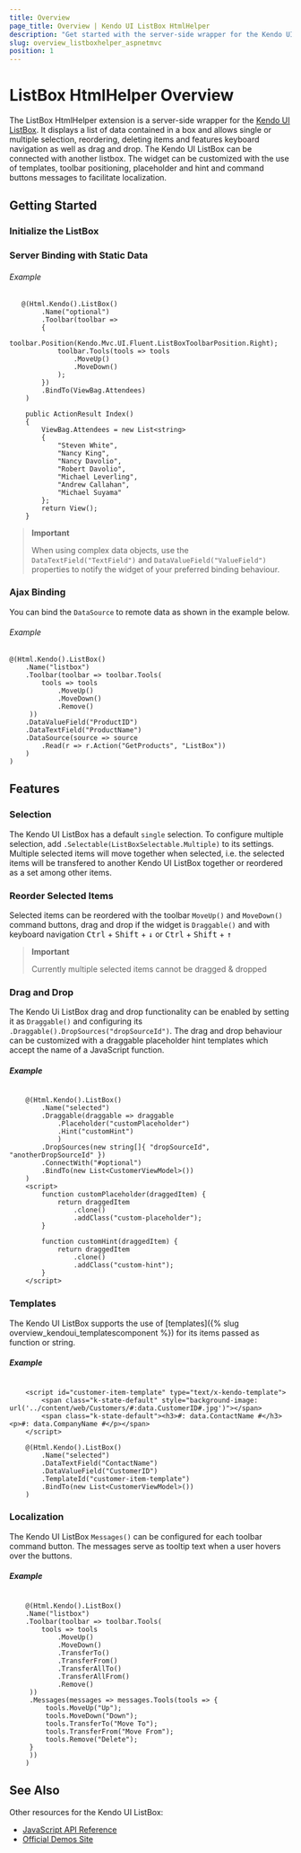 ```yaml
---
title: Overview
page_title: Overview | Kendo UI ListBox HtmlHelper
description: "Get started with the server-side wrapper for the Kendo UI ListBox widget for ASP.NET MVC."
slug: overview_listboxhelper_aspnetmvc
position: 1
---
```


# ListBox HtmlHelper Overview

The ListBox HtmlHelper extension is a server-side wrapper for the [Kendo UI ListBox](http://demos.telerik.com/aspnet-mvc/listbox/index). It displays a list of data contained in a box and allows single or multiple selection, reordering, deleting items and features keyboard navigation as well as drag and drop. The Kendo UI ListBox can be connected with another listbox. The widget can be customized with the use of templates, toolbar positioning, placeholder and hint and command buttons messages to facilitate localization.

## Getting Started

### Initialize the ListBox

### Server Binding with Static Data

###### Example

```tab-Razor
   @(Html.Kendo().ListBox()
        .Name("optional")
        .Toolbar(toolbar => 
        {
            toolbar.Position(Kendo.Mvc.UI.Fluent.ListBoxToolbarPosition.Right);
            toolbar.Tools(tools => tools
                .MoveUp()
                .MoveDown()
            );
        })
        .BindTo(ViewBag.Attendees)
    )
```
```tab-Controller
    public ActionResult Index()
    {
        ViewBag.Attendees = new List<string>
        {
            "Steven White",
            "Nancy King",
            "Nancy Davolio",
            "Robert Davolio",
            "Michael Leverling",
            "Andrew Callahan",
            "Michael Suyama"
        };  
        return View();
    }
```

> **Important**
>
> When using complex data objects, use the `DataTextField("TextField")` and `DataValueField("ValueField")` properties to notify the widget of your preferred binding behaviour.

### Ajax Binding

You can bind the `DataSource` to remote data as shown in the example below.

###### Example

    @(Html.Kendo().ListBox()
        .Name("listbox")
        .Toolbar(toolbar => toolbar.Tools(
            tools => tools
                .MoveUp()
                .MoveDown()
                .Remove()
         ))
        .DataValueField("ProductID")
        .DataTextField("ProductName")
        .DataSource(source => source
            .Read(r => r.Action("GetProducts", "ListBox"))
        )
    )

## Features

### Selection

The Kendo UI ListBox has a default `single` selection. To configure multiple selection, add `.Selectable(ListBoxSelectable.Multiple)` to its settings. Multiple selected items will move together when selected, i.e. the selected items will be transfered to another Kendo UI ListBox together or reordered as a set among other items.

### Reorder Selected Items

Selected items can be reordered with the toolbar `MoveUp()` and `MoveDown()` command buttons, drag and drop if the widget is `Draggable()` and with keyboard navigation <kbd>Ctrl</kbd> + <kbd>Shift</kbd> + <kbd>&darr;</kbd> or <kbd>Ctrl</kbd> + <kbd>Shift</kbd> + <kbd>&uarr;</kbd>

> **Important**
>
> Currently multiple selected items cannot be dragged & dropped

### Drag and Drop

The Kendo Ui ListBox drag and drop functionality can be enabled by setting it as `Draggable()` and configuring its `.Draggable().DropSources("dropSourceId")`. The drag and drop behaviour can be customized with a draggable placeholder hint templates which accept the name of a JavaScript function.

##### Example

```tab-Razor

    @(Html.Kendo().ListBox()
        .Name("selected")
        .Draggable(draggable => draggable
            .Placeholder("customPlaceholder")
            .Hint("customHint")
            )
        .DropSources(new string[]{ "dropSourceId", "anotherDropSourceId" })
        .ConnectWith("#optional")
        .BindTo(new List<CustomerViewModel>())
    )
    <script>
        function customPlaceholder(draggedItem) {
            return draggedItem
                .clone()
                .addClass("custom-placeholder");
        }

        function customHint(draggedItem) {
            return draggedItem
                .clone()
                .addClass("custom-hint");
        }
    </script>
```

### Templates

The Kendo UI ListBox supports the use of [templates]({% slug overview_kendoui_templatescomponent %}) for its items passed as function or string.

##### Example

```tab-Razor

    <script id="customer-item-template" type="text/x-kendo-template">
        <span class="k-state-default" style="background-image: url('../content/web/Customers/#:data.CustomerID#.jpg')"></span>
        <span class="k-state-default"><h3>#: data.ContactName #</h3><p>#: data.CompanyName #</p></span>
    </script>

    @(Html.Kendo().ListBox()
        .Name("selected")
        .DataTextField("ContactName")
        .DataValueField("CustomerID")
        .TemplateId("customer-item-template")
        .BindTo(new List<CustomerViewModel>())
    )

```

### Localization

The Kendo UI ListBox `Messages()` can be configured for each toolbar command button. The messages serve as tooltip text when a user hovers over the buttons.

##### Example

```tab-Razor

    @(Html.Kendo().ListBox()
    .Name("listbox")
    .Toolbar(toolbar => toolbar.Tools(
        tools => tools
            .MoveUp()
            .MoveDown()
            .TransferTo()
            .TransferFrom()
            .TransferAllTo()
            .TransferAllFrom()
            .Remove()
     ))
     .Messages(messages => messages.Tools(tools => {
         tools.MoveUp("Up");
         tools.MoveDown("Down");
         tools.TransferTo("Move To");
         tools.TransferFrom("Move From");
         tools.Remove("Delete");
     }
     ))
    )

```   

## See Also

Other resources for the Kendo UI ListBox:

* [JavaScript API Reference](/api/javascript/ui/listbox)
* [Official Demos Site](http://demos.telerik.com/aspnet-mvc/listbox/index)
